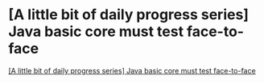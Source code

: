 # [A little bit of daily progress series] Java basic core must test face-to-face
[[A little bit of daily progress series] Java basic core must test face-to-face](https://aiwithcloud.com/2022/09/15/a_little_bit_of_daily_progress_series_java_basic_core_must_test_face_to_face/)